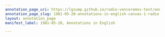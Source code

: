 ```yaml
---
annotation_page_uri: https://lgsump.github.io/radio-venceremos-test/annotations/1981-05-20-annotations-in-english-canvas-1-radio-venceremos.json
annotation_page_slug: 1981-05-20-annotations-in-english-canvas-1-radio-venceremos
layout: annotation_page
manifest_label: 1981-05-20, Annotations in English

---
```

